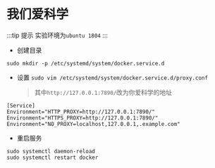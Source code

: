 # 我们爱科学

:::tip 提示
实验环境为`ubuntu 1804`
:::

- 创建目录

```shell
sudo mkdir -p /etc/systemd/system/docker.service.d
```

- 设置 `sudo vim /etc/systemd/system/docker.service.d/proxy.conf`

	> 其中`http://127.0.0.1:7890/`改为你爱科学的地址

```shell
[Service]
Environment="HTTP_PROXY=http://127.0.0.1:7890/"
Environment="HTTPS_PROXY=http://127.0.0.1:7890/"
Environment="NO_PROXY=localhost,127.0.0.1,.example.com"
```

- 重启服务

```shell
sudo systemctl daemon-reload
sudo systemctl restart docker
```
